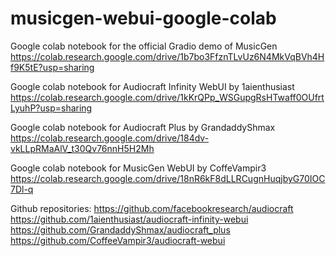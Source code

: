 # musicgen-webui-google-colab

Google colab notebook for the official Gradio demo of MusicGen
https://colab.research.google.com/drive/1b7bo3FfznTLvUz6N4MkVqBVh4Hf9K5tE?usp=sharing

Google colab notebook for Audiocraft Infinity WebUI by 1aienthusiast  
https://colab.research.google.com/drive/1kKrQPp_WSGupgRsHTwaff0OUfrtLyuhP?usp=sharing

Google colab notebook for Audiocraft Plus by GrandaddyShmax  
https://colab.research.google.com/drive/184dv-vkLLpRMaAlV_t30Qv76nnH5H2Mh

Google colab notebook for MusicGen WebUI by CoffeVampir3  
https://colab.research.google.com/drive/18nR6kF8dLLRCugnHuqjbyG70IOC7Dl-q

Github repositories:
https://github.com/facebookresearch/audiocraft  
https://github.com/1aienthusiast/audiocraft-infinity-webui  
https://github.com/GrandaddyShmax/audiocraft_plus  
https://github.com/CoffeeVampir3/audiocraft-webui  









